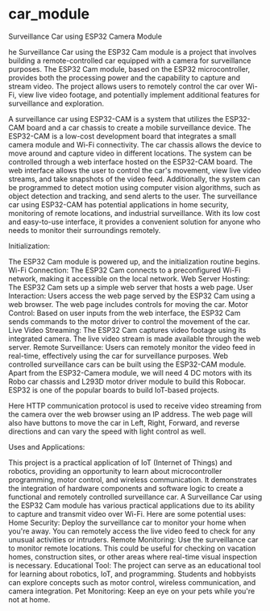 # car_module
Surveillance Car using ESP32 Camera Module

he Surveillance Car using the ESP32 Cam module is a project that 
involves building a remote-controlled car equipped with a camera 
for surveillance purposes. The ESP32 Cam module, based on the 
ESP32 microcontroller, provides both the processing power and the 
capability to capture and stream video. The project allows users 
to remotely control the car over Wi-Fi, view live video footage, 
and potentially implement additional features for surveillance and 
exploration.

A surveillance car using ESP32-CAM is a system that utilizes the 
ESP32-CAM board and a car chassis to create a mobile surveillance 
device. The ESP32-CAM is a low-cost development board that 
integrates a small camera module and Wi-Fi connectivity. The car 
chassis allows the device to move around and capture video in 
different locations. The system can be controlled through a web 
interface hosted on the ESP32-CAM board. The web interface allows 
the user to control the car's movement, view live video streams, 
and take snapshots of the video feed. Additionally, the system can 
be programmed to detect motion using computer vision algorithms, 
such as object detection and tracking, and send alerts to the 
user. The surveillance car using ESP32-CAM has potential 
applications in home security, monitoring of remote locations, and 
industrial surveillance. With its low cost and easy-to-use 
interface, it provides a convenient solution for anyone who needs 
to monitor their surroundings remotely.

Initialization: 

The ESP32 Cam module is powered up, and the initialization routine 
begins. Wi-Fi Connection: The ESP32 Cam connects to a 
preconfigured Wi-Fi network, making it accessible on the local 
network. Web Server Hosting: The ESP32 Cam sets up a simple web 
server that hosts a web page. User Interaction: Users access the 
web page served by the ESP32 Cam using a web browser. The web page 
includes controls for moving the car. Motor Control: Based on user 
inputs from the web interface, the ESP32 Cam sends commands to the 
motor driver to control the movement of the car. Live Video 
Streaming: The ESP32 Cam captures video footage using its 
integrated camera. The live video stream is made available through 
the web server. Remote Surveillance: Users can remotely monitor 
the video feed in real-time, effectively using the car for 
surveillance purposes.
Web controlled surveillance cars can be built using the ESP32-CAM 
module. Apart from the ESP32-Camera module, we will need 4 DC 
motors with its Robo car chassis and L293D motor driver module to 
build this Robocar. ESP32 is one of the popular boards to build 
IoT-based projects.

Here HTTP communication protocol is used to receive video 
streaming from the camera over the web browser using an IP 
address. The web page will also have buttons to move the car in 
Left, Right, Forward, and reverse directions and can vary the 
speed with light control as well.
 
Uses and Applications:

This project is a practical application of IoT (Internet of 
Things) and robotics, providing an opportunity to learn about 
microcontroller programming, motor control, and wireless 
communication. It demonstrates the integration of hardware 
components and software logic to create a functional and remotely 
controlled surveillance car. A Surveillance Car using the ESP32 
Cam module has various practical applications due to its ability 
to capture and transmit video over Wi-Fi. Here are some potential 
uses: Home Security: Deploy the surveillance car to monitor your 
home when you're away. You can remotely access the live video feed 
to check for any unusual activities or intruders. Remote 
Monitoring: Use the surveillance car to monitor remote locations. 
This could be useful for checking on vacation homes, construction 
sites, or other areas where real-time visual inspection is 
necessary. Educational Tool: The project can serve as an 
educational tool for learning about robotics, IoT, and 
programming. Students and hobbyists can explore concepts such as 
motor control, wireless communication, and camera integration. Pet 
Monitoring: Keep an eye on your pets while you're not at home.
